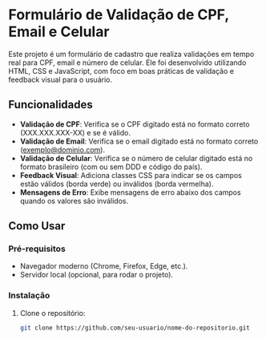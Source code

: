 # Formulário de Validação de CPF, Email e Celular

Este projeto é um formulário de cadastro que realiza validações em tempo real para CPF, email e número de celular. Ele foi desenvolvido utilizando HTML, CSS e JavaScript, com foco em boas práticas de validação e feedback visual para o usuário.

## Funcionalidades

- **Validação de CPF**: Verifica se o CPF digitado está no formato correto (XXX.XXX.XXX-XX) e se é válido.
- **Validação de Email**: Verifica se o email digitado está no formato correto (exemplo@dominio.com).
- **Validação de Celular**: Verifica se o número de celular digitado está no formato brasileiro (com ou sem DDD e código do país).
- **Feedback Visual**: Adiciona classes CSS para indicar se os campos estão válidos (borda verde) ou inválidos (borda vermelha).
- **Mensagens de Erro**: Exibe mensagens de erro abaixo dos campos quando os valores são inválidos.

## Como Usar

### Pré-requisitos

- Navegador moderno (Chrome, Firefox, Edge, etc.).
- Servidor local (opcional, para rodar o projeto).

### Instalação

1. Clone o repositório:
   ```bash
   git clone https://github.com/seu-usuario/nome-do-repositorio.git
